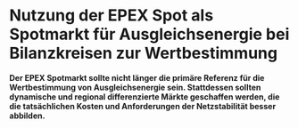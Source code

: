 # Nutzung der EPEX Spot als Spotmarkt für Ausgleichsenergie bei Bilanzkreisen zur Wertbestimmung

**Der EPEX Spotmarkt sollte nicht länger die primäre Referenz für die Wertbestimmung von Ausgleichsenergie sein. Stattdessen sollten dynamische und regional differenzierte Märkte geschaffen werden, die die tatsächlichen Kosten und Anforderungen der Netzstabilität besser abbilden.**
